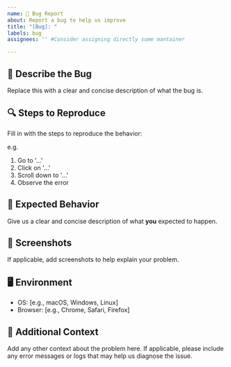 ```yaml
---
name: 🐛 Bug Report
about: Report a bug to help us improve
title: "[Bug]: "
labels: bug
assignees: '' #Consider assigning directly some mantainer

---
```


## 🐞 Describe the Bug

Replace this with a clear and concise description of what the bug is.

## 🔍 Steps to Reproduce

Fill in with the steps to reproduce the behavior:

e.g.

1. Go to '…'
1. Click on '…'
1. Scroll down to '…'
1. Observe the error
## 🤔 Expected Behavior

Give us a clear and concise description of what **you** expected to happen.

## 📸 Screenshots

If applicable, add screenshots to help explain your problem.

## 🖥️ Environment

- OS: [e.g., macOS, Windows, Linux]
- Browser: [e.g., Chrome, Safari, Firefox]

## 📝 Additional Context

Add any other context about the problem here.
If applicable, please include any error messages or logs that may help us diagnose the issue.
